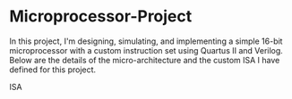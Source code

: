 # Microprocessor-Project

In this project, I'm designing, simulating, and implementing a simple 16-bit microprocessor with a custom instruction set using Quartus II and Verilog. 
Below are the details of the micro-architecture and the custom ISA I have defined for this project.

ISA

